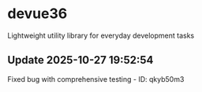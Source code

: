 # devue36
Lightweight utility library for everyday development tasks

## Update 2025-10-27 19:52:54
Fixed bug with comprehensive testing - ID: qkyb50m3


